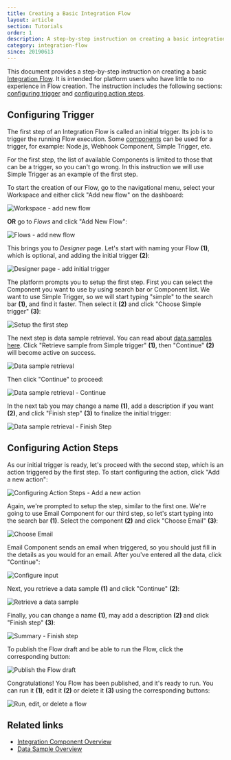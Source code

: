 ```yaml
---
title: Creating a Basic Integration Flow
layout: article
section: Tutorials
order: 1
description: A step-by-step instruction on creating a basic integration flow.
category: integration-flow
since: 20190613
---
```


This document provides a step-by-step instruction on creating a basic [Integration Flow](integration-flow). It is intended for platform users who have little to no experience in Flow creation. The instruction includes the following sections: [configuring trigger](#configuring-trigger) and [configuring action steps](#configuring-action-steps).

## Configuring Trigger

The first step of an Integration Flow is called an initial trigger. Its job is to trigger the running Flow execution. Some [components](/getting-started/integration-component) can be used for a trigger, for example: Node.js, Webhook Component, Simple Trigger, etc.

For the first step, the list of available Components is limited to those that can be a trigger, so you can't go wrong. In this instruction we will use Simple Trigger as an example of the first step.  

To start the creation of our Flow, go to the navigational menu, select your Workspace and either click "Add new flow" on the dashboard:

![Workspace - add new flow](/assets/img/getting-started/creating-basic-flow/creating-basic-flow-01.png)

**OR** go to *Flows* and click "Add New Flow":

![Flows - add new flow](/assets/img/getting-started/creating-basic-flow/creating-basic-flow-02.png)

This brings you to *Designer* page. Let's start with naming your Flow **(1)**, which is optional, and adding the initial trigger **(2)**:

![Designer page - add initial trigger](/assets/img/getting-started/creating-basic-flow/creating-basic-flow-03.png)

The platform prompts you to setup the first step. First you can select the Component you want to use by using search bar or Component list. We want to use Simple Trigger, so we will start typing "simple" to the search bar **(1)**, and find it faster. Then select it **(2)** and click "Choose Simple trigger" **(3)**:

![Setup the first step](/assets/img/getting-started/creating-basic-flow/creating-basic-flow-04.png)

The next step is data sample retrieval. You can read about [data samples here](/getting-started/data-sample-overview). Click "Retrieve sample from Simple trigger" **(1)**, then "Continue" **(2)** will become active on success.

![Data sample retrieval](/assets/img/getting-started/creating-basic-flow/creating-basic-flow-05.png)

Then click "Continue" to proceed:

![Data sample retrieval - Continue](/assets/img/getting-started/creating-basic-flow/creating-basic-flow-06.png)

In the next tab you may change a name **(1)**, add a description if you want **(2)**, and click "Finish step" **(3)** to finalize the initial trigger:

![Data sample retrieval - Finish Step](/assets/img/getting-started/creating-basic-flow/creating-basic-flow-07.png)


## Configuring Action Steps

As our initial trigger is ready, let's proceed with the second step, which is an action triggered by the first step. To start configuring the action, click "Add a new action":

![Configuring Action Steps - Add a new action](/assets/img/getting-started/creating-basic-flow/creating-basic-flow-08.png)

Again, we're prompted to setup the step, similar to the first one. We're going to use Email Component for our third step, so let's start typing into the search bar **(1)**. Select the component **(2)** and click "Choose Email" **(3)**:

![Choose Email](/assets/img/getting-started/creating-basic-flow/creating-basic-flow-09.png)

Email Component sends an email when triggered, so you should just fill in the details as you would for an email. After you've entered all the data, click "Continue":

![Configure input](/assets/img/getting-started/creating-basic-flow/creating-basic-flow-10.png)

Next, you retrieve a data sample **(1)** and click "Continue" **(2)**:

![Retrieve a data sample](/assets/img/getting-started/creating-basic-flow/creating-basic-flow-11.png)

Finally, you can change a name **(1)**, may add a description **(2)** and click "Finish step" **(3)**:

![Summary - Finish step](/assets/img/getting-started/creating-basic-flow/creating-basic-flow-12.png)

To publish the Flow draft and be able to run the Flow, click the corresponding button:

![Publish the Flow draft](/assets/img/getting-started/creating-basic-flow/creating-basic-flow-13.png)

Congratulations! You Flow has been published, and it's ready to run. You can run it **(1)**, edit it **(2)** or delete it **(3)** using the corresponding buttons:

![Run, edit, or delete a flow](/assets/img/getting-started/creating-basic-flow/creating-basic-flow-14.png)

## Related links

- [Integration Component Overview](/getting-started/integration-component)
- [Data Sample Overview](/getting-started/data-sample-overview)
